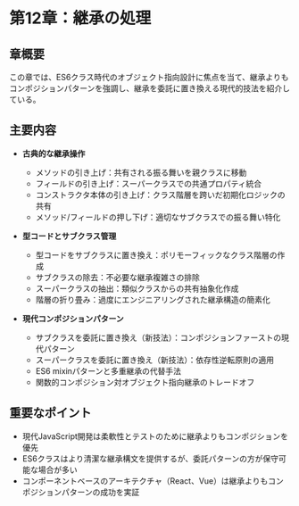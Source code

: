 # 第12章：継承の処理

## 章概要
この章では、ES6クラス時代のオブジェクト指向設計に焦点を当て、継承よりもコンポジションパターンを強調し、継承を委託に置き換える現代的技法を紹介している。

## 主要内容
- **古典的な継承操作**
  - メソッドの引き上げ：共有される振る舞いを親クラスに移動
  - フィールドの引き上げ：スーパークラスでの共通プロパティ統合
  - コンストラクタ本体の引き上げ：クラス階層を跨いだ初期化ロジックの共有
  - メソッド/フィールドの押し下げ：適切なサブクラスでの振る舞い特化

- **型コードとサブクラス管理**
  - 型コードをサブクラスに置き換え：ポリモーフィックなクラス階層の作成
  - サブクラスの除去：不必要な継承複雑さの排除
  - スーパークラスの抽出：類似クラスからの共有抽象化作成
  - 階層の折り畳み：過度にエンジニアリングされた継承構造の簡素化

- **現代コンポジションパターン**
  - サブクラスを委託に置き換え（新技法）：コンポジションファーストの現代パターン
  - スーパークラスを委託に置き換え（新技法）：依存性逆転原則の適用
  - ES6 mixinパターンと多重継承の代替手法
  - 関数的コンポジション対オブジェクト指向継承のトレードオフ

## 重要なポイント
- 現代JavaScript開発は柔軟性とテストのために継承よりもコンポジションを優先
- ES6クラスはより清潔な継承構文を提供するが、委託パターンの方が保守可能な場合が多い
- コンポーネントベースのアーキテクチャ（React、Vue）は継承よりもコンポジションパターンの成功を実証